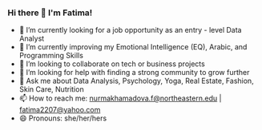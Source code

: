 ### Hi there 👋 I'm Fatima!

- 🔭 I’m currently looking for a job opportunity as an entry - level Data Analyst
- 🌱 I’m currently improving my Emotional Intelligence (EQ), Arabic, and Programming Skills
- 👯 I’m looking to collaborate on tech or business projects 
- 🤔 I’m looking for help with finding a strong community to grow further
- 💬 Ask me about Data Analysis, Psychology, Yoga, Real Estate, Fashion, Skin Care, Nutrition
- 📫 How to reach me: nurmakhamadova.f@northeastern.edu | fatima2207@yahoo.com 
- 😄 Pronouns: she/her/hers

